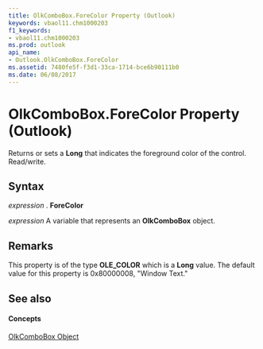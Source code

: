 ```yaml
---
title: OlkComboBox.ForeColor Property (Outlook)
keywords: vbaol11.chm1000203
f1_keywords:
- vbaol11.chm1000203
ms.prod: outlook
api_name:
- Outlook.OlkComboBox.ForeColor
ms.assetid: 7480fe5f-f3d1-33ca-1714-bce6b90111b0
ms.date: 06/08/2017
---
```



# OlkComboBox.ForeColor Property (Outlook)

Returns or sets a **Long** that indicates the foreground color of the control. Read/write.


## Syntax

 _expression_ . **ForeColor**

 _expression_ A variable that represents an **OlkComboBox** object.


## Remarks

This property is of the type **OLE_COLOR** which is a **Long** value. The default value for this property is 0x80000008, "Window Text."


## See also


#### Concepts


[OlkComboBox Object](olkcombobox-object-outlook.md)

